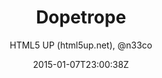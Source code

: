 ---
title: "Dopetrope"
github: https://github.com/CloudCannon/DopeTrope-Jekyll-Theme
demo: http://html5up.net/dopetrope
author: HTML5 UP (html5up.net), @n33co
draft: true
ssg:
  - Jekyll
cms:
  - No Cms
date: 2015-01-07T23:00:38Z
github_branch: master
---